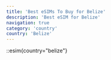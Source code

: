```yaml
---
title: 'Best eSIMs To Buy for Belize'
description: 'Best eSIM for Belize'
navigation: true
category: 'country'
country: 'Belize'
---
```


::esim{country="belize"}
